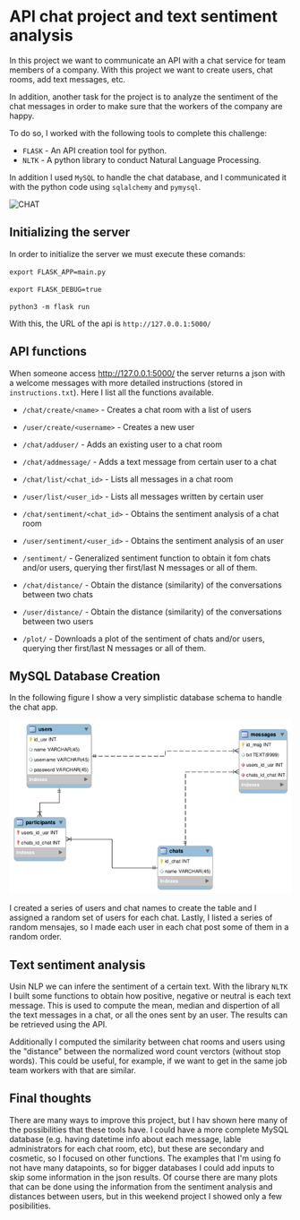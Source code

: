 # API chat project and text sentiment analysis
 
In this project we want to communicate an API with a chat service for team members of a company. With this project we want to create users, chat rooms, add text messages, etc.
 
In addition, another task for the project is to analyze the sentiment of the chat messages in order to make sure that the workers of the company are happy.
 
To do so, I worked with the following tools to complete this challenge:
- `FLASK` - An API creation tool for python.
- `NLTK` - A python library to conduct Natural Language Processing.
 
In addition I used `MySQL` to handle the chat database, and I communicated it with the python code using `sqlalchemy` and `pymysql`.

![CHAT](https://m.coruscatesolution.com/wp-content/themes/Coruscate/img/Services/chatting-application/chatting-application.svg)

## Initializing the server

In order to initialize the server we must execute these comands:

`export FLASK_APP=main.py`

`export FLASK_DEBUG=true`

`python3 -m flask run`

With this, the URL of the api is `http://127.0.0.1:5000/`
 
## API functions
 
When someone access http://127.0.0.1:5000/ the server returns a json with a welcome messages with more detailed instructions (stored in `instructions.txt`). Here I list all the functions available.


- `/chat/create/<name>` - Creates a chat room with a list of users

- `/user/create/<username>` - Creates a new user

- `/chat/adduser/` - Adds an existing user to a chat room

- `/chat/addmessage/` - Adds a text message from certain user to a chat

- `/chat/list/<chat_id>` - Lists all messages in a chat room

- `/user/list/<user_id>` - Lists all messages written by certain user

- `/chat/sentiment/<chat_id>` - Obtains the sentiment analysis of a chat room

- `/user/sentiment/<user_id>` - Obtains the sentiment analysis of an user

- `/sentiment/` - Generalized sentiment function to obtain it fom chats and/or users, querying ther first/last N messages or all of them.

- `/chat/distance/` - Obtain the distance (similarity) of the conversations between two chats

- `/user/distance/` - Obtain the distance (similarity) of the conversations between two users

- `/plot/` - Downloads a plot of the sentiment of chats and/or users, querying ther first/last N messages or all of them.
 
## MySQL Database Creation
 
In the following figure I show a very simplistic database schema to handle the chat app.
 
![CHAT SHEMA](images/sql_schema.png)
 
I created a series of users and chat names to create the table and I assigned a random set of users for each chat. Lastly, I listed a series of random mensajes, so I made each user in each chat post some of them in a random order.
 
## Text sentiment analysis
 
Usin NLP we can infere the sentiment of a certain text. With the library `NLTK` I built some functions to obtain how positive, negative or neutral is each text message. This is used to compute the mean, median and dispertion of all the text messages in a chat, or all the ones sent by an user. The results can be retrieved using the API.

Additionally I computed the similarity between chat rooms and users using the "distance" between the normalized word count verctors (without stop words). This could be useful, for example, if we want to get in the same job team workers with that are similar.
 
## Final thoughts
 
There are many ways to improve this project, but I hav shown here many of the possibilities that these tools have. I could have a more complete MySQL database (e.g. having datetime info about each message, lable administrators for each chat room, etc), but these are secondary and cosmetic, so I focused on other functions. The examples that I'm using fo not have many datapoints, so for bigger databases I could add inputs to skip some information in the json results. Of course there are many plots that can be done using the information from the sentiment analysis and distances between users, but in this weekend project I showed only a few posibilities.